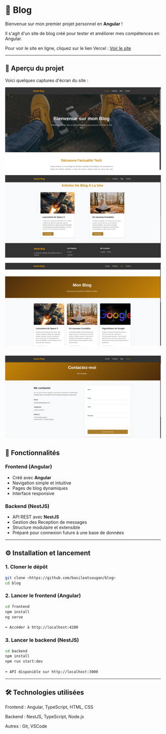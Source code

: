 # 📝 Blog

Bienvenue sur mon premier projet personnel en **Angular** !  

Il s'agit d'un site de blog créé pour tester et améliorer mes compétences en Angular.

Pour voir le site en ligne, cliquez sur le lien Vercel : [Voir le site](https://blog-three-gray-clciveec10.vercel.app/)  

---

## 🌄 Aperçu du projet

Voici quelques captures d'écran du site :

![image 1](./frontend/src/assets/images/bg1.png) 

![image 2](./frontend/src/assets/images/bg2.png) 

![image 3](./frontend/src/assets/images/bg3.png) 

![image 4](./frontend/src/assets/images/bg4.png)
---

## 🚀 Fonctionnalités

### Frontend (Angular)
- Créé avec **Angular**
- Navigation simple et intuitive
- Pages de blog dynamiques
- Interface responsive

### Backend (NestJS)
- API REST avec **NestJS**
- Gestion des Reception de messages
- Structure modulaire et extensible
- Préparé pour connexion future à une base de données
---

## ⚙️ Installation et lancement

### 1. Cloner le dépôt
```bash
git clone <https://github.com/basileatsougan/blog>
cd blog
```

### 2. Lancer le frontend (Angular)
```bash
cd frontend
npm install
ng serve

➡️ Accéder à http://localhost:4200
```

### 3. Lancer le backend (NestJS)
```bash
cd backend
npm install
npm run start:dev

➡️ API disponible sur http://localhost:3000
```
---

## 🛠️ Technologies utilisées

Frontend : Angular, TypeScript, HTML, CSS

Backend : NestJS, TypeScript, Node.js

Autres : Git, VSCode